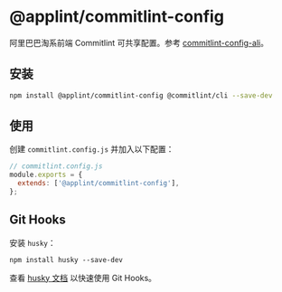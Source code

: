 # @applint/commitlint-config

阿里巴巴淘系前端 Commitlint 可共享配置。参考 [commitlint-config-ali](https://www.npmjs.com/package/commitlint-config-ali)。

## 安装

```bash
npm install @applint/commitlint-config @commitlint/cli --save-dev
```

## 使用

创建 `commitlint.config.js` 并加入以下配置：

```js
// commitlint.config.js
module.exports = {
  extends: ['@applint/commitlint-config'],
};
```

## Git Hooks

安装 `husky`：

```shell
npm install husky --save-dev
```

查看 [husky 文档](https://typicode.github.io/husky/#/?id=usage) 以快速使用 Git Hooks。
